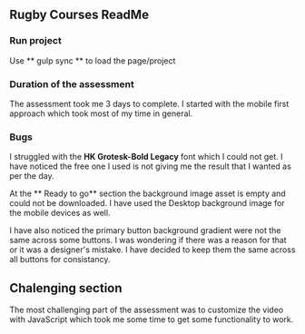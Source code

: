 ## Rugby Courses ReadMe

### Run project

Use ** gulp sync ** to load the page/project

### Duration of the assessment

The assessment took me 3 days to complete. I started with the mobile first approach which took most of my time in general. 

### Bugs

I struggled with the **HK Grotesk-Bold Legacy** font which I could not get. I have noticed the free one I used is not giving me the result that I wanted as per the day.

At the ** Ready to go** section the background image asset is empty and could not be downloaded. I have used the Desktop background image for the mobile devices as well.

I have also noticed the primary button background gradient were not the same across some buttons. I was wondering if there was a reason for that or it was a designer's mistake. I have decided to keep them the same across all buttons for consistancy. 

## Chalenging section

The most challenging part of the assessment was to customize the video with JavaScript which took me some time to get some functionality to work.